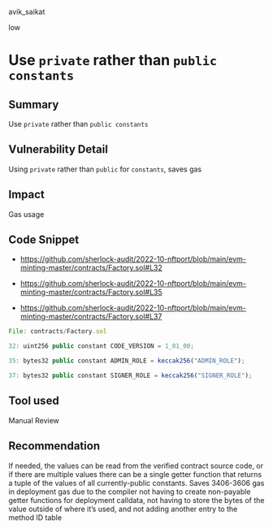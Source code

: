 avik_saikat

low

# Use `private` rather than `public constants`

## Summary

Use `private` rather than `public constants`

## Vulnerability Detail

Using `private` rather than `public` for `constants`, saves gas

## Impact
Gas usage

## Code Snippet

- <https://github.com/sherlock-audit/2022-10-nftport/blob/main/evm-minting-master/contracts/Factory.sol#L32>

- <https://github.com/sherlock-audit/2022-10-nftport/blob/main/evm-minting-master/contracts/Factory.sol#L35>

- <https://github.com/sherlock-audit/2022-10-nftport/blob/main/evm-minting-master/contracts/Factory.sol#L37>

```js
File: contracts/Factory.sol

32: uint256 public constant CODE_VERSION = 1_01_00;

35: bytes32 public constant ADMIN_ROLE = keccak256("ADMIN_ROLE");

37: bytes32 public constant SIGNER_ROLE = keccak256("SIGNER_ROLE");
```

## Tool used

Manual Review

## Recommendation

If needed, the values can be read from the verified contract source code, or if there are multiple values there can be a single getter function that returns a tuple of the values of all currently-public constants. Saves 3406-3606 gas in deployment gas due to the compiler not having to create non-payable getter functions for deployment calldata, not having to store the bytes of the value outside of where it’s used, and not adding another entry to the method ID table
